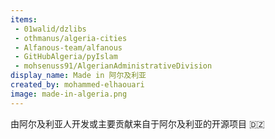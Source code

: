 ```yaml
---
items:
 - 01walid/dzlibs
 - othmanus/algeria-cities
 - Alfanous-team/alfanous
 - GitHubAlgeria/pyIslam
 - mohsenuss91/AlgerianAdministrativeDivision
display_name: Made in 阿尔及利亚
created_by: mohammed-elhaouari
image: made-in-algeria.png
---
```

由阿尔及利亚人开发或主要贡献来自于阿尔及利亚的开源项目 🇩🇿